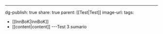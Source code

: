 ---
dg-publish: true
share: true
parent: [[Test\|Test]]
image-url: 
tags:
- [[InnBoK\|InnBoK]]
- [[content\|content]]
---Test 3 sumario